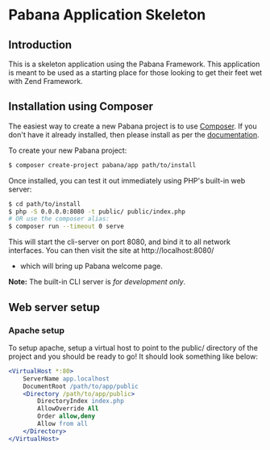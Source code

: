 # Pabana Application Skeleton

## Introduction

This is a skeleton application using the Pabana Framework.
This application is meant to be used as a starting place for those
looking to get their feet wet with Zend Framework.

## Installation using Composer

The easiest way to create a new Pabana project is to use
[Composer](https://getcomposer.org/).  If you don't have it already installed,
then please install as per the [documentation](https://getcomposer.org/doc/00-intro.md).

To create your new Pabana project:

```bash
$ composer create-project pabana/app path/to/install
```

Once installed, you can test it out immediately using PHP's built-in web server:

```bash
$ cd path/to/install
$ php -S 0.0.0.0:8080 -t public/ public/index.php
# OR use the composer alias:
$ composer run --timeout 0 serve
```

This will start the cli-server on port 8080, and bind it to all network
interfaces. You can then visit the site at http://localhost:8080/
- which will bring up Pabana welcome page.

**Note:** The built-in CLI server is *for development only*.

## Web server setup

### Apache setup

To setup apache, setup a virtual host to point to the public/ directory of the
project and you should be ready to go! It should look something like below:

```apache
<VirtualHost *:80>
    ServerName app.localhost
    DocumentRoot /path/to/app/public
    <Directory /path/to/app/public>
        DirectoryIndex index.php
        AllowOverride All
        Order allow,deny
        Allow from all
    </Directory>
</VirtualHost>
```